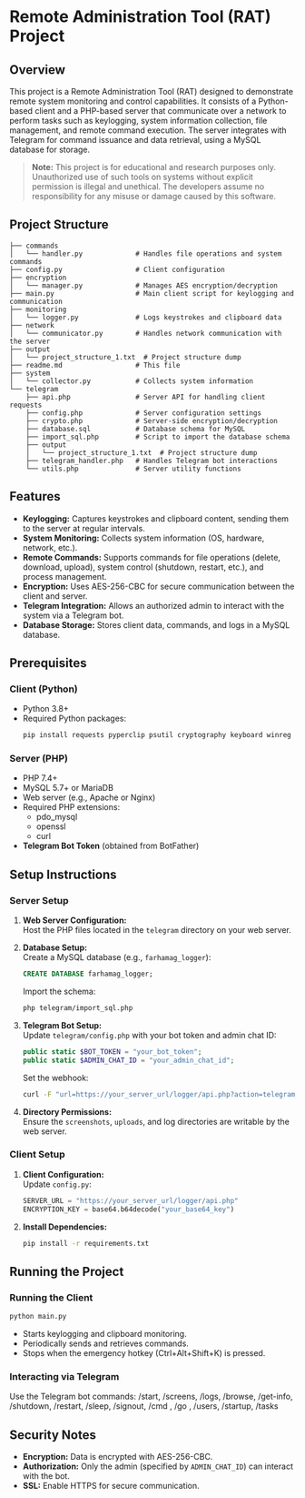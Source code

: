 # Remote Administration Tool (RAT) Project

## Overview
This project is a Remote Administration Tool (RAT) designed to demonstrate remote system monitoring and control capabilities. It consists of a Python-based client and a PHP-based server that communicate over a network to perform tasks such as keylogging, system information collection, file management, and remote command execution. The server integrates with Telegram for command issuance and data retrieval, using a MySQL database for storage.

> **Note:** This project is for educational and research purposes only. Unauthorized use of such tools on systems without explicit permission is illegal and unethical. The developers assume no responsibility for any misuse or damage caused by this software.

## Project Structure
```
├── commands
│   └── handler.py             # Handles file operations and system commands
├── config.py                  # Client configuration
├── encryption
│   └── manager.py             # Manages AES encryption/decryption
├── main.py                    # Main client script for keylogging and communication
├── monitoring
│   └── logger.py              # Logs keystrokes and clipboard data
├── network
│   └── communicator.py        # Handles network communication with the server
├── output
│   └── project_structure_1.txt  # Project structure dump
├── readme.md                  # This file
├── system
│   └── collector.py           # Collects system information
└── telegram
    ├── api.php                # Server API for handling client requests
    ├── config.php             # Server configuration settings
    ├── crypto.php             # Server-side encryption/decryption
    ├── database.sql           # Database schema for MySQL
    ├── import_sql.php         # Script to import the database schema
    ├── output
    │   └── project_structure_1.txt  # Project structure dump
    ├── telegram_handler.php   # Handles Telegram bot interactions
    └── utils.php              # Server utility functions
```

## Features

- **Keylogging:** Captures keystrokes and clipboard content, sending them to the server at regular intervals.
- **System Monitoring:** Collects system information (OS, hardware, network, etc.).
- **Remote Commands:** Supports commands for file operations (delete, download, upload), system control (shutdown, restart, etc.), and process management.
- **Encryption:** Uses AES-256-CBC for secure communication between the client and server.
- **Telegram Integration:** Allows an authorized admin to interact with the system via a Telegram bot.
- **Database Storage:** Stores client data, commands, and logs in a MySQL database.

## Prerequisites

### Client (Python)
- Python 3.8+
- Required Python packages:
  ```bash
  pip install requests pyperclip psutil cryptography keyboard winreg uuid
  ```

### Server (PHP)
- PHP 7.4+
- MySQL 5.7+ or MariaDB
- Web server (e.g., Apache or Nginx)
- Required PHP extensions:
  - pdo_mysql
  - openssl
  - curl
- **Telegram Bot Token** (obtained from BotFather)

## Setup Instructions

### Server Setup

1. **Web Server Configuration:**  
   Host the PHP files located in the `telegram` directory on your web server.

2. **Database Setup:**  
   Create a MySQL database (e.g., `farhamag_logger`):
   ```sql
   CREATE DATABASE farhamag_logger;
   ```
   Import the schema:
   ```bash
   php telegram/import_sql.php
   ```

3. **Telegram Bot Setup:**  
   Update `telegram/config.php` with your bot token and admin chat ID:
   ```php
   public static $BOT_TOKEN = "your_bot_token";
   public static $ADMIN_CHAT_ID = "your_admin_chat_id";
   ```  
   Set the webhook:
   ```bash
   curl -F "url=https://your_server_url/logger/api.php?action=telegram_webhook" https://api.telegram.org/bot<your_bot_token>/setWebhook
   ```

4. **Directory Permissions:**  
   Ensure the `screenshots`, `uploads`, and log directories are writable by the web server.

### Client Setup

1. **Client Configuration:**  
   Update `config.py`:
   ```python
   SERVER_URL = "https://your_server_url/logger/api.php"
   ENCRYPTION_KEY = base64.b64decode("your_base64_key")
   ```

2. **Install Dependencies:**  
   ```bash
   pip install -r requirements.txt
   ```

## Running the Project

### Running the Client
```bash
python main.py
```
- Starts keylogging and clipboard monitoring.
- Periodically sends and retrieves commands.
- Stops when the emergency hotkey (Ctrl+Alt+Shift+K) is pressed.

### Interacting via Telegram
Use the Telegram bot commands:
/start, /screens, /logs, /browse, /get-info, /shutdown, /restart, /sleep, /signout, /cmd <command>, /go <url>, /users, /startup, /tasks

## Security Notes
- **Encryption:** Data is encrypted with AES-256-CBC.
- **Authorization:** Only the admin (specified by `ADMIN_CHAT_ID`) can interact with the bot.
- **SSL:** Enable HTTPS for secure communication.
